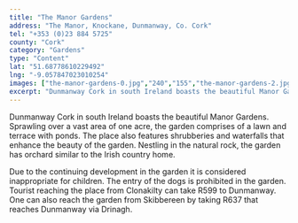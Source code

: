 ```yaml
---
title: "The Manor Gardens"
address: "The Manor, Knockane, Dunmanway, Co. Cork"
tel: "+353 (0)23 884 5725"
county: "Cork"
category: "Gardens"
type: "Content"
lat: "51.68778610229492"
lng: "-9.057847023010254"
images: ["the-manor-gardens-0.jpg","240","155","the-manor-gardens-2.jpg","269","450","the-manor-gardens-4.jpg","500","375"]
excerpt: "Dunmanway Cork in south Ireland boasts the beautiful Manor Gardens. Sprawling over a vast area of one acre, the garden comprises of a lawn and terrace..."
---
```

<p>Dunmanway Cork in south Ireland boasts the beautiful Manor Gardens. Sprawling over a vast area of one acre, the garden comprises of a lawn and terrace with ponds. The place also features shrubberies and waterfalls that enhance the beauty of the garden. Nestling in the natural rock, the garden has orchard similar to the Irish country home. </p> 
    <p>Due to the continuing development in the garden it is considered inappropriate for children. The entry of the dogs is prohibited in the garden. Tourist reaching the place from Clonakilty can take R599 to Dunmanway. One can also reach the garden from Skibbereen by taking R637 that reaches Dunmanway via Drinagh. </p>